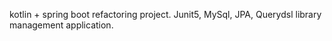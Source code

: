 kotlin + spring boot refactoring project.
Junit5, MySql, JPA, Querydsl
library management application.